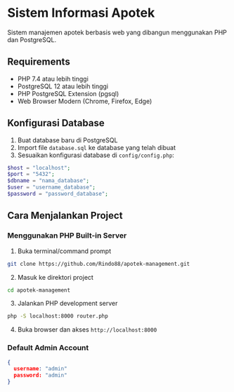 # Sistem Informasi Apotek

Sistem manajemen apotek berbasis web yang dibangun menggunakan PHP dan PostgreSQL.

## Requirements

- PHP 7.4 atau lebih tinggi
- PostgreSQL 12 atau lebih tinggi
- PHP PostgreSQL Extension (pgsql)
- Web Browser Modern (Chrome, Firefox, Edge)

## Konfigurasi Database

1. Buat database baru di PostgreSQL
2. Import file `database.sql` ke database yang telah dibuat
3. Sesuaikan konfigurasi database di `config/config.php`:

```php
$host = "localhost";
$port = "5432";
$dbname = "nama_database";
$user = "username_database";
$password = "password_database";
```

## Cara Menjalankan Project

### Menggunakan PHP Built-in Server

1. Buka terminal/command prompt
```bash
git clone https://github.com/Rindo88/apotek-management.git
```
2. Masuk ke direktori project

```bash
cd apotek-management
```

3. Jalankan PHP development server

```bash
php -S localhost:8000 router.php
```

4. Buka browser dan akses `http://localhost:8000`

### Default Admin Account

```json
{
  username: "admin"
  password: "admin"
}
```
